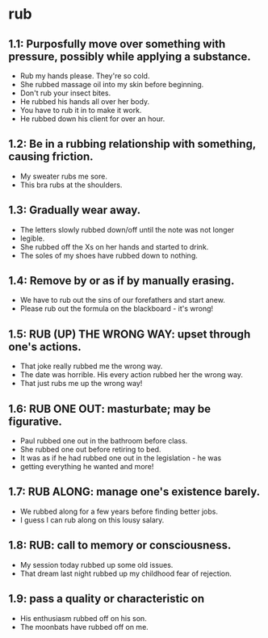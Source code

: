 # rub
## 1.1: Purposfully move over something with pressure, possibly while applying a substance.

  *  Rub my hands please. They're so cold.
  *  She rubbed massage oil into my skin before beginning.
  *  Don't rub your insect bites.
  *  He rubbed his hands all over her body.
  *  You have to rub it in to make it work.
  *  He rubbed down his client for over an hour.

## 1.2: Be in a rubbing relationship with something, causing friction.

  *  My sweater rubs me sore.
  *  This bra rubs at the shoulders.

## 1.3: Gradually wear away.

  *  The letters slowly rubbed down/off until the note was not longer
  *  legible.
  *  She rubbed off the Xs on her hands and started to drink.
  *  The soles of my shoes have rubbed down to nothing.

## 1.4: Remove by or as if by manually erasing.

  *  We have to rub out the sins of our forefathers and start anew.
  *  Please rub out the formula on the blackboard - it's wrong!

## 1.5: RUB (UP) THE WRONG WAY: upset through one's actions.

  *  That joke really rubbed me the wrong way.
  *  The date was horrible. His every action rubbed her the wrong way.
  *  That just rubs me up the wrong way!

## 1.6: RUB ONE OUT: masturbate; may be figurative.

  *  Paul rubbed one out in the bathroom before class.
  *  She rubbed one out before retiring to bed.
  *  It was as if he had rubbed one out in the legislation - he was
  *  getting everything he wanted and more!

## 1.7: RUB ALONG: manage one's existence barely.

  *  We rubbed along for a few years before finding better jobs.
  *  I guess I can rub along on this lousy salary.

## 1.8: RUB: call to memory or consciousness.

  *  My session today rubbed up some old issues.
  *  That dream last night rubbed up my childhood fear of rejection.

## 1.9: pass a quality or characteristic on

  *  His enthusiasm rubbed off on his son.
  *  The moonbats have rubbed off on me.
